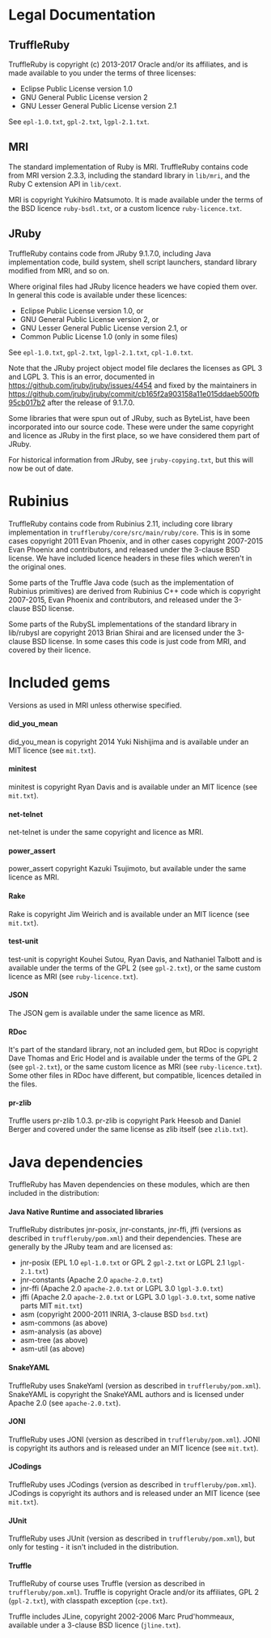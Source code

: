 # Legal Documentation

## TruffleRuby

TruffleRuby is copyright (c) 2013-2017 Oracle and/or its
affiliates, and is made available to you under the terms of three licenses:

* Eclipse Public License version 1.0
* GNU General Public License version 2
* GNU Lesser General Public License version 2.1

See `epl-1.0.txt`, `gpl-2.txt`, `lgpl-2.1.txt`.

## MRI

The standard implementation of Ruby is MRI. TruffleRuby contains code from MRI
version 2.3.3, including the standard library in `lib/mri`, and the Ruby C
extension API in `lib/cext`.

MRI is copyright Yukihiro Matsumoto. It is made available under the terms of the
BSD licence `ruby-bsdl.txt`, or a custom licence `ruby-licence.txt`.

## JRuby

TruffleRuby contains code from JRuby 9.1.7.0, including Java implementation
code, build system, shell script launchers, standard library modified from MRI,
and so on.

Where original files had JRuby licence headers we have copied them over. In
general this code is available under these licences:

* Eclipse Public License version 1.0, or
* GNU General Public License version 2, or
* GNU Lesser General Public License version 2.1, or
* Common Public License 1.0 (only in some files)

See `epl-1.0.txt`, `gpl-2.txt`, `lgpl-2.1.txt`, `cpl-1.0.txt`.

Note that the JRuby project object model file declares the licenses as GPL 3 and
LGPL 3. This is an error, documented in
https://github.com/jruby/jruby/issues/4454 and fixed by the maintainers in
https://github.com/jruby/jruby/commit/cb165f2a903158a11e015ddaeb500fb95cb017b2
after the release of 9.1.7.0.

Some libraries that were spun out of JRuby, such as ByteList, have been
incorporated into our source code. These were under the same copyright and
licence as JRuby in the first place, so we have considered them part of JRuby.

For historical information from JRuby, see `jruby-copying.txt`, but this will
now be out of date.

# Rubinius

TruffleRuby contains code from Rubinius 2.11, including core library
implementation in `truffleruby/core/src/main/ruby/core`. This is in some cases
copyright 2011 Evan Phoenix, and in other cases copyright 2007-2015 Evan Phoenix
and contributors, and released under the 3-clause BSD license. We have included
licence headers in these files which weren't in the original ones.

Some parts of the Truffle Java code (such as the implementation of Rubinius
primitives) are derived from Rubinius C++ code which is copyright 2007-2015,
Evan Phoenix and contributors, and released under the 3-clause BSD license.

Some parts of the RubySL implementations of the standard library in lib/rubysl
are copyright 2013 Brian Shirai and are licensed under the 3-clause BSD license.
In some cases this code is just code from MRI, and covered by their licence.

# Included gems

Versions as used in MRI unless otherwise specified.

#### did_you_mean

did_you_mean is copyright 2014 Yuki Nishijima and is available under an MIT
licence (see `mit.txt`).

#### minitest

minitest is copyright Ryan Davis and is available under an MIT licence (see
`mit.txt`).

#### net-telnet

net-telnet is under the same copyright and licence as MRI.

#### power_assert

power_assert copyright Kazuki Tsujimoto, but available under the same licence as
MRI.

#### Rake

Rake is copyright Jim Weirich and is available under an MIT licence (see
`mit.txt`).

#### test-unit

test-unit is copyright Kouhei Sutou, Ryan Davis, and Nathaniel Talbott and is
available under the terms of the GPL 2 (see `gpl-2.txt`), or the same custom
licence as MRI (see `ruby-licence.txt`).

#### JSON

The JSON gem is available under the same licence as MRI.

#### RDoc

It's part of the standard library, not an included gem, but RDoc is copyright
Dave Thomas and Eric Hodel and is available under the terms of the GPL 2 (see
`gpl-2.txt`), or the same custom licence as MRI (see `ruby-licence.txt`). Some
other files in RDoc have different, but compatible, licences detailed in the
files.

#### pr-zlib

Truffle users pr-zlib 1.0.3. pr-zlib is copyright Park Heesob and Daniel Berger
and covered under the same license as zlib itself (see `zlib.txt`).

# Java dependencies

TruffleRuby has Maven dependencies on these modules, which are then included in
the distribution:

#### Java Native Runtime and associated libraries

TruffleRuby distributes jnr-posix, jnr-constants, jnr-ffi, jffi (versions as
described in `truffleruby/pom.xml`) and their dependencies. These are generally
by the JRuby team and are licensed as:

* jnr-posix (EPL 1.0 `epl-1.0.txt` or GPL 2 `gpl-2.txt` or LGPL 2.1 `lgpl-2.1.txt`)
* jnr-constants (Apache 2.0 `apache-2.0.txt`)
* jnr-ffi (Apache 2.0 `apache-2.0.txt` or LGPL 3.0 `lgpl-3.0.txt`)
* jffi (Apache 2.0 `apache-2.0.txt` or LGPL 3.0 `lgpl-3.0.txt`, some native parts MIT `mit.txt`)
* asm (copyright 2000-2011 INRIA, 3-clause BSD `bsd.txt`)
* asm-commons (as above)
* asm-analysis (as above)
* asm-tree (as above)
* asm-util (as above)

#### SnakeYAML

TruffleRuby uses SnakeYaml (version as described in `truffleruby/pom.xml`).
SnakeYAML is copyright the SnakeYAML authors and is licensed under Apache 2.0
(see `apache-2.0.txt`).

#### JONI

TruffleRuby uses JONI (version as described in `truffleruby/pom.xml`). JONI is
copyright its authors and is released under an MIT licence (see `mit.txt`).

#### JCodings

TruffleRuby uses JCodings (version as described in `truffleruby/pom.xml`).
JCodings is copyright its authors and is released under an MIT licence (see
`mit.txt`).

#### JUnit

TruffleRuby uses JUnit (version as described in `truffleruby/pom.xml`), but only
for testing - it isn't included in the distribution.

#### Truffle

TruffleRuby of course uses Truffle (version as described in
`truffleruby/pom.xml`). Truffle is copyright Oracle and/or its affiliates, GPL
2 (`gpl-2.txt`), with classpath exception (`cpe.txt`).

Truffle includes JLine, copyright 2002-2006 Marc Prud'hommeaux, available under
a 3-clause BSD licence (`jline.txt`).
